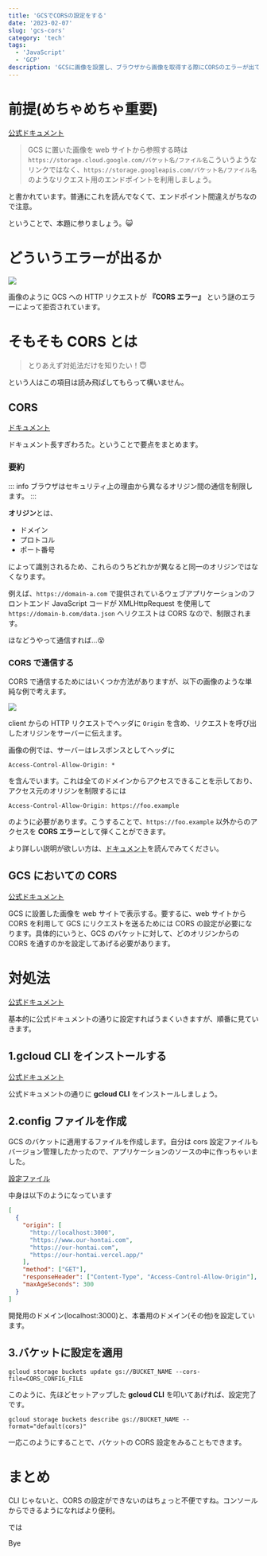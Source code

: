 ```yaml
---
title: 'GCSでCORSの設定をする'
date: '2023-02-07'
slug: 'gcs-cors'
category: 'tech'
tags:
  - 'JavaScript'
  - 'GCP'
description: 'GCSに画像を設置し、ブラウザから画像を取得する際にCORSのエラーが出て画像が取得できなかったので対処法を備忘録として残します。'
---
```


# 前提(めちゃめちゃ重要)

[公式ドキュメント](https://cloud.google.com/storage/docs/request-endpoints)

> GCS に置いた画像を web サイトから参照する時は`https://storage.cloud.google.com/バケット名/ファイル名`こういうようなリンクではなく、`https://storage.googleapis.com/バケット名/ファイル名`のようなリクエスト用のエンドポイントを利用しましょう。

と書かれています。普通にこれを読んでなくて、エンドポイント間違えがちなので注意。

ということで、本題に参りましょう。:smiley_cat:

# どういうエラーが出るか

<img src="@image/cors.png">

画像のように GCS への HTTP リクエストが **『CORS エラー』** という謎のエラーによって拒否されています。

# そもそも CORS とは

> とりあえず対処法だけを知りたい！:innocent:

という人はこの項目は読み飛ばしてもらって構いません。

## CORS

[ドキュメント](https://developer.mozilla.org/ja/docs/Web/HTTP/CORS)

ドキュメント長すぎわろた。ということで要点をまとめます。

### 要約

::: info
ブラウザはセキュリティ上の理由から異なるオリジン間の通信を制限します。
:::

**オリジン**とは、

- ドメイン
- プロトコル
- ポート番号

によって識別されるため、これらのうちどれかが異なると同一のオリジンではなくなります。

例えば、`https://domain-a.com` で提供されているウェブアプリケーションのフロントエンド JavaScript コードが XMLHttpRequest を使用して `https://domain-b.com/data.json` へリクエストは CORS なので、制限されます。

ほなどうやって通信すれば...:dizzy_face:

### CORS で通信する

CORS で通信するためにはいくつか方法がありますが、以下の画像のような単純な例で考えます。

<img src="@image/cors-request.png">

client からの HTTP リクエストでヘッダに `Origin` を含め、リクエストを呼び出したオリジンをサーバーに伝えます。

画像の例では、サーバーはレスポンスとしてヘッダに

```
Access-Control-Allow-Origin: *
```

を含んでいます。これは全てのドメインからアクセスできることを示しており、アクセス元のオリジンを制限するには

```
Access-Control-Allow-Origin: https://foo.example
```

のように必要があります。こうすることで、`https://foo.example` 以外からのアクセスを **CORS エラー**として弾くことができます。

より詳しい説明が欲しい方は、[ドキュメント](https://developer.mozilla.org/ja/docs/Web/HTTP/CORS)を読んでみてください。

## GCS においての CORS

[公式ドキュメント](https://cloud.google.com/storage/docs/using-cors)

GCS に設置した画像を web サイトで表示する。要するに、web サイトから CORS を利用して GCS にリクエストを送るためには CORS の設定が必要になります。具体的にいうと、GCS のバケットに対して、どのオリジンからの CORS を通すのかを設定してあげる必要があります。

# 対処法

[公式ドキュメント](https://cloud.google.com/storage/docs/using-cors)

基本的に公式ドキュメントの通りに設定すればうまくいきますが、順番に見ていきます。

## 1.gcloud CLI をインストールする

[公式ドキュメント](https://cloud.google.com/sdk/docs/install)

公式ドキュメントの通りに **gcloud CLI** をインストールしましょう。

## 2.config ファイルを作成

GCS のバケットに適用するファイルを作成します。自分は cors 設定ファイルもバージョン管理したかったので、アプリケーションのソースの中に作っちゃいました。

[設定ファイル](https://github.com/yukendev/our-hontai/blob/main/cors.json)

中身は以下のようになっています

```json
[
  {
    "origin": [
      "http://localhost:3000",
      "https://www.our-hontai.com",
      "https://our-hontai.com",
      "https://our-hontai.vercel.app/"
    ],
    "method": ["GET"],
    "responseHeader": ["Content-Type", "Access-Control-Allow-Origin"],
    "maxAgeSeconds": 300
  }
]
```

開発用のドメイン(localhost:3000)と、本番用のドメイン(その他)を設定しています。

## 3.バケットに設定を適用

```
gcloud storage buckets update gs://BUCKET_NAME --cors-file=CORS_CONFIG_FILE
```

このように、先ほどセットアップした **gcloud CLI** を叩いてあげれば、設定完了です。

```
gcloud storage buckets describe gs://BUCKET_NAME --format="default(cors)"
```

一応このようにすることで、バケットの CORS 設定をみることもできます。

# まとめ

CLI じゃないと、CORS の設定ができないのはちょっと不便ですね。コンソールからできるようになればより便利。

では

Bye
